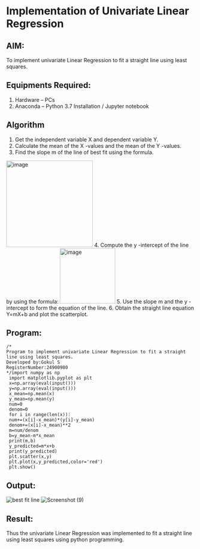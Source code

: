 # Implementation of Univariate Linear Regression
## AIM:
To implement univariate Linear Regression to fit a straight line using least squares.

## Equipments Required:
1. Hardware – PCs
2. Anaconda – Python 3.7 Installation / Jupyter notebook

## Algorithm
1. Get the independent variable X and dependent variable Y.
2. Calculate the mean of the X -values and the mean of the Y -values.
3. Find the slope m of the line of best fit using the formula. 
<img width="231" alt="image" src="https://user-images.githubusercontent.com/93026020/192078527-b3b5ee3e-992f-46c4-865b-3b7ce4ac54ad.png">
4. Compute the y -intercept of the line by using the formula:
<img width="148" alt="image" src="https://user-images.githubusercontent.com/93026020/192078545-79d70b90-7e9d-4b85-9f8b-9d7548a4c5a4.png">
5. Use the slope m and the y -intercept to form the equation of the line.
6. Obtain the straight line equation Y=mX+b and plot the scatterplot.

## Program:
```
/*
Program to implement univariate Linear Regression to fit a straight line using least squares.
Developed by:Gokul S 
RegisterNumber:24900980  
*/import numpy as np
 import matplotlib.pyplot as plt
 x=np.array(eval(input()))
 y=np.array(eval(input()))
 x_mean=np.mean(x)
 y_mean=np.mean(y)
 num=0
 denom=0
 for i in range(len(x)):
 num+=(x[i]-x_mean)*(y[i]-y_mean)
 denom+=(x[i]-x_mean)**2
 m=num/denom
 b=y_mean-m*x_mean
 print(m,b)
 y_predicted=m*x+b
 print(y_predicted)
 plt.scatter(x,y)
 plt.plot(x,y_predicted,color='red')
 plt.show()
```

## Output:
![best fit line](sam.png)
![Screenshot (9)](https://github.com/user-attachments/assets/7c34d382-cb88-4c56-af32-4366b4980fd2)


## Result:
Thus the univariate Linear Regression was implemented to fit a straight line using least squares using python programming.
